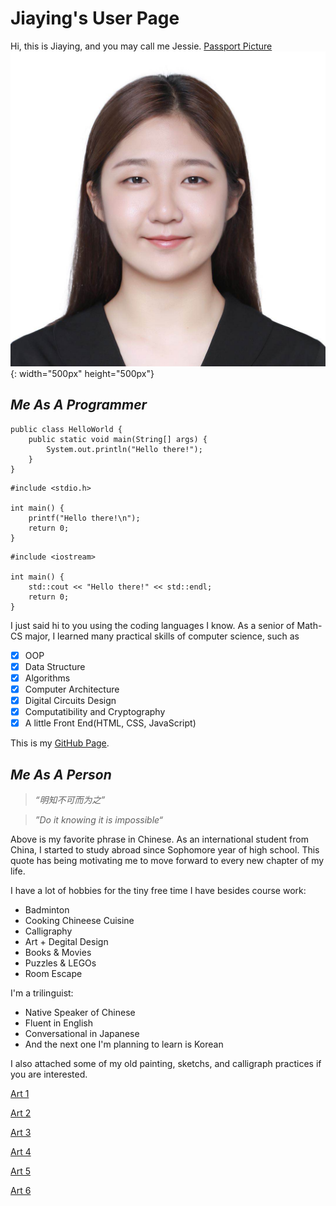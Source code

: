 # **Jiaying's User Page**
Hi, this is Jiaying, and you may call me Jessie.
[Passport Picture](https://github.com/Jessyjy7/CSE-110-Lab1/blob/main/PassportPic.JPG)
![Image](PassportPic.JPG){: width="500px" height="500px"}
## _Me As A Programmer_
```
public class HelloWorld {
    public static void main(String[] args) {
        System.out.println("Hello there!");
    }
}
```
```
#include <stdio.h>

int main() {
    printf("Hello there!\n");
    return 0;
}
```
```
#include <iostream>

int main() {
    std::cout << "Hello there!" << std::endl;
    return 0;
}
```

I just said hi to you using the coding languages I know. As a senior of Math-CS major, I learned many practical skills of computer science, such as
- [x] OOP
- [x] Data Structure
- [x] Algorithms
- [x] Computer Architecture
- [x] Digital Circuits Design
- [x] Computatibility and Cryptography
- [x] A little Front End(HTML, CSS, JavaScript)

This is my [GitHub Page](https://github.com/Jessyjy7?tab=repositories).

## _Me As A Person_
>_“明知不可而为之”_

>_”Do it knowing it is impossible“_

Above is my favorite phrase in Chinese. As an international student from China, I started to study abroad since Sophomore year of high school. This quote has being motivating me to move forward to every new chapter of my life.

I have a lot of hobbies for the tiny free time I have besides course work:
* Badminton
* Cooking Chineese Cuisine
* Calligraphy
* Art + Degital Design
* Books & Movies
* Puzzles & LEGOs
* Room Escape

I'm a trilinguist:
* Native Speaker of Chinese
* Fluent in English
* Conversational in Japanese
* And the next one I'm planning to learn is Korean

I also attached some of my old painting, sketchs, and calligraph practices if you are interested. 

[Art 1](https://github.com/Jessyjy7/CSE-110-Lab1/blob/main/13296918-D39E-401E-B786-612B344611F9.jpeg)

[Art 2](https://github.com/Jessyjy7/CSE-110-Lab1/blob/main/3567AA4F-A9CA-4D4C-8635-06BB3543DB2E.jpeg)

[Art 3](https://github.com/Jessyjy7/CSE-110-Lab1/blob/main/7FDEE564-573B-45B7-8D22-4B5FDE283316.jpeg)

[Art 4](https://github.com/Jessyjy7/CSE-110-Lab1/blob/main/9337CE83-6243-4D36-8B70-03A3B07DFFE1.jpeg)

[Art 5](https://github.com/Jessyjy7/CSE-110-Lab1/blob/main/AEDA2CD1-5C72-4B32-AC35-0886B2A5A330.jpeg)

[Art 6](https://github.com/Jessyjy7/CSE-110-Lab1/blob/main/94A72B3E-D3EF-4644-805C-07D0C249D416.jpeg)


